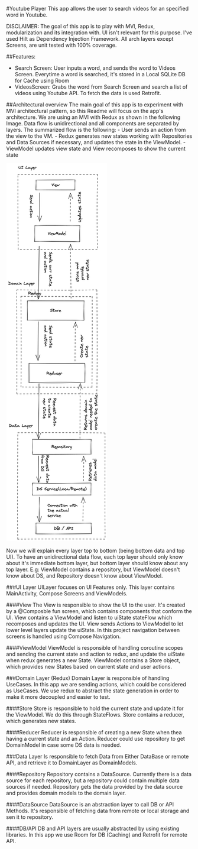 #Youtube Player
This app allows the user to search videos for an specified word in Youtube.

DISCLAIMER: The goal of this app is to play with MVI, Redux, modularization and its integration with.
UI isn't relevant for this purpose. I've used Hilt as Dependency Injection Framework. All arch 
layers except Screens, are unit tested with 100% coverage.

##Features:
 - Search Screen: User inputs a word, and sends the word to Videos Screen. Everytime a word is 
                  searched, it's stored in a Local SQLite DB for Cache using Room
 - VideosScreen: Grabs the word from Search Screen and search a list of videos using Youtube API.
                 To fetch the data is used Retrofit.

##Architectural overview
The main goal of this app is to experiment with MVI architectural pattern, so this Readme will focus
on the app's architecture. We are using an MVI with Redux as shown in the following Image. Data flow
is unidirectional and all components are separated by layers. The summarized flow is the following:
    - User sends an action from the view to the VM.
    - Redux generates new states working with Repositories and Data Sources if necessary, and updates
      the state in the ViewModel.
    - ViewModel updates view state and View recomposes to show the current state

![Arch Image](youtube_app_arch_overview.png)

Now we will explain every layer top to bottom (being bottom data and top UI). To have an 
unidirectional data flow, each top layer should only know about it's immediate bottom layer, but
bottom layer should know about any top layer. E.g: ViewModel contains a repository, but ViewModel
doesn't know about DS, and Repository doesn't know about ViewModel.

###UI Layer
UILayer focuses on UI Features only. This layer contains MainActivity, Compose Screens and ViewModels.

####View
The View is responsible to show the UI to the user. It's created by a @Composble fun screen,
which contains components that conform the UI. View contains a ViewModel and listen to uiState stateFlow
which recomposes and updates the UI. View sends Actions to ViewModel to let lower level layers update
the uiState. In this project navigation between screens is handled using Compose Navigation.

####ViewModel
ViewModel is responsible of handling coroutine scopes and sending the current state and action to redux, and update the uiState when
redux generates a new State. ViewModel contains a Store object, which provides new States based on 
current state and user actions.

###Domain Layer (Redux)
Domain Layer is responsible of handling UseCases. In this app we are sending actions, which could be
considered as UseCases. We use redux to abstract the state generation in order to make it more
decoupled and easier to test.

####Store
Store is responsible to hold the current state and update it for the ViewModel. We do this through 
StateFlows. Store contains a reducer, which generates new states.

####Reducer
Reducer is responsible of creating a new State when thea having a current state and an Action. 
Reducer could use repository to get DomainModel in case some DS data is needed.

###Data Layer
Is responsible to fetch Data from Either DataBase or remote API, and retrieve it to DomainLayer as 
DomainModels.

####Repository
Repository contains a DataSource. Currently there is a data source for each repository, but a repository
could contain multiple data sources if needed. Repository gets the data provided by the data source and 
provides domain models to the domain layer.

####DataSource
DataSource is an abstraction layer to call DB or API Methods. It's responsible of fetching data from 
remote or local storage and sen it to repository.

####DB/API
DB and API layers are usually abstracted by using existing libraries. In this app we use Room for DB 
(Caching) and Retrofit for remote API.